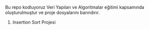 Bu repo kodluyoruz Veri Yapıları ve Algoritmalar eğitimi kapsamında oluşturulmuştur ve proje dosyalarını barındırır.

1. Insertion Sort Projesi